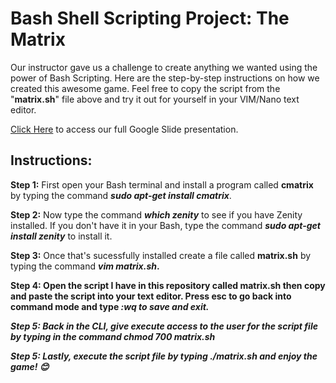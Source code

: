 # Bash Shell Scripting Project: The Matrix
Our instructor gave us a challenge to create anything we wanted using the power of Bash Scripting. Here are the step-by-step instructions on how we created this awesome game. Feel free to copy the script from the "<b>matrix.sh</b>" file above and try it out for yourself in your VIM/Nano text editor.

<a href="https://docs.google.com/presentation/d/1g3Gan7oUB3WltLICa4VaT7QZt4sqFs4XnMovN9P2ino/edit?usp=sharing">Click Here</a> to access our full Google Slide presentation.
## Instructions:
<b>Step 1:</b> First open your Bash terminal and install a program called <b>cmatrix</b> by typing the command <b><i>sudo apt-get install cmatrix</b></i>.

<b>Step 2:</b> Now type the command <b><i>which zenity</b></i> to see if you have Zenity installed. If you don't have it in your Bash, type the command <b><i>sudo apt-get install zenity</b></i> to install it.

<b>Step 3:</b> Once that's sucessfully installed create a file called <b>matrix.sh</b> by typing the command <b><i>vim matrix.sh</i>.

<b>Step 4:</b> Open the script I have in this repository called <b>matrix.sh</b> then copy and paste the script into your text editor. Press esc to go back into command mode and type <b><i>:wq<b><i/> to save and exit.

<b>Step 5:</b> Back in the CLI, give execute access to the user for the script file by typing in the command <b><i>chmod 700 matrix.sh<b></i>

<b>Step 5:</b> Lastly, execute the script file by typing <b><i>./matrix.sh</b></i> and enjoy the game! 😊
